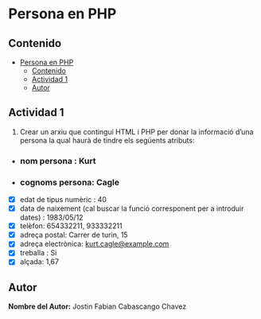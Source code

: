 # Persona en PHP
## Contenido

- [Persona en PHP](#persona-en-php)
  - [Contenido](#contenido)
  - [Actividad 1](#actividad-1)
  - [Autor](#autor)

## Actividad 1
1. Crear un arxiu que contingui HTML i PHP per donar la informació d’una persona la qual haurà de tindre els següents atributs:
- ### nom persona : Kurt
- ### cognoms persona: Cagle
- [x] edat de tipus numèric : 40
- [x] data de naixement (cal buscar la funció  corresponent per a introduir dates) : 1983/05/12
- [x] telèfon: 654332211, 933332211
- [x] adreça postal: Carrer de turin, 15
- [x] adreça electrònica: kurt.cagle@example.com
- [x] treballa : Si
- [x] alçada: 1,67

## Autor
**Nombre del Autor:** Jostin Fabian Cabascango Chavez
